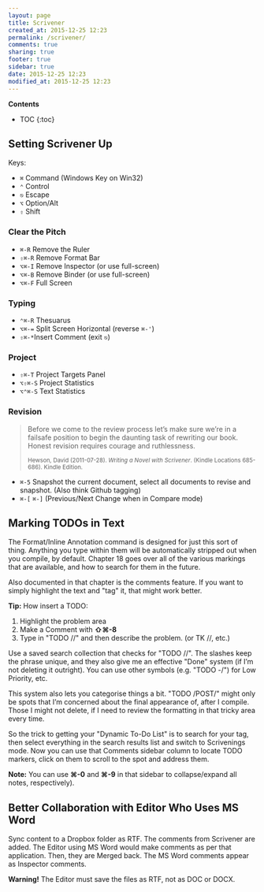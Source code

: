 ```yaml
---
layout: page
title: Scrivener
created_at: 2015-12-25 12:23
permalink: /scrivener/
comments: true
sharing: true
footer: true
sidebar: true
date: 2015-12-25 12:23
modified_at: 2015-12-25 12:23
---
```


**Contents**

* TOC
{:toc}


## Setting Scrivener Up

Keys:

* `⌘` Command (Windows Key on Win32)
* `⌃` Control
* `⎋` Escape
* `⌥` Option/Alt
* `⇧` Shift

### Clear the Pitch

* `⌘-R` Remove the Ruler  
* `⇧⌘-R` Remove Format Bar 
* `⌥⌘-I` Remove Inspector   (or use full-screen)
* `⌥⌘-B` Remove Binder      (or use full-screen)
* `⌥⌘-F` Full Screen       

### Typing

* `⌃⌘-R` Thesuarus 
* `⌥⌘-=` Split Screen Horizontal (reverse `⌘-'`)
* `⇧⌘-*`Insert Comment  (exit `⎋`)

### Project 

* `⇧⌘-T` Project Targets Panel
* `⌥⇧⌘-S` Project Statistics
* `⌥⌃⌘-S` Text Statistics

### Revision

<blockquote><p>Before we come to the review process let’s make sure we’re in a failsafe position to begin the daunting task of rewriting our book. Honest revision requires courage and ruthlessness.</p>
<div><small>Hewson, David (2011-07-28). <em>Writing a Novel with Scrivener</em>. (Kindle Locations 685-686). Kindle Edition.</small></div>
</blockquote>

* `⌘-5` Snapshot the current document, select all documents to revise and snapshot. (Also think Github tagging)
* `⌘-[` `⌘-]` (Previous/Next Change when in Compare mode)
 

## Marking TODOs in Text

The Format/Inline Annotation command is designed for just this sort of thing. Anything you type within them will be automatically stripped out when you compile, by default. Chapter 18 goes over all of the various markings that are available, and how to search for them in the future.

Also documented in that chapter is the comments feature. If you want to simply highlight the text and "tag" it, that might work better. 

<div class="alert alert-info" role="alert">
  <span class="fa fa-exclamation-circle" aria-hidden="true"></span>
  <strong>Tip:</strong> How insert a TODO:
  <ol>
    <li>Highlight the problem area</li>
    <li>Make a Comment with <strong>⇧⌘-8</strong></li>
    <li>Type in "TODO //" and then describe the problem. (or TK //, etc.)</li>
  </ol>
</div>

Use a saved search collection that checks for "TODO //". The slashes keep the phrase unique, and they also give me an effective "Done" system (if I’m not deleting it outright). You can use other symbols (e.g. "TODO -/") for Low Priority, etc.

This system also lets you categorise things a bit. "TODO /POST/" might only be spots that I’m concerned about the final appearance of, after I compile. Those I might not delete, if I need to review the formatting in that tricky area every time.

So the trick to getting your "Dynamic To-Do List" is to search for your tag, then select everything in the search results list and switch to Scrivenings mode. Now you can use that Comments sidebar column to locate TODO markers, click on them to scroll to the spot and address them. 

<div class="alert alert-info" role="alert">
  <span class="fa fa-exclamation-circle" aria-hidden="true"></span>
  <strong>Note:</strong> You can use <strong>⌘-0</strong> and <strong>⌘-9</strong> in that sidebar to collapse/expand all notes, respectively).</div>


## Better Collaboration with Editor Who Uses MS Word

Sync content to a Dropbox folder as RTF. The comments from Scrivener are added. The Editor using MS Word would make comments as per that application. Then, they are Merged back. The MS Word comments appear as Inspector comments.

<div class="alert alert-warning" role="alert">
  <span class="fa fa-exclamation-triangle" aria-hidden="true"></span>
  <strong>Warning!</strong> The Editor must save the files as RTF, not as DOC or DOCX.
</div>

